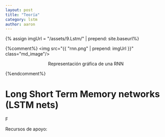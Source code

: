 ```yaml
---
layout: post
title: "Teoría"
category: lstm
author: aaron
---
```


{% assign imgUrl = "/assets/9.Lstm/" | prepend: site.baseurl%}

{%comment%}
<img src="{{ "rnn.png" | prepend: imgUrl }}" class="md_image"/>

<p style="text-align:center">Representación gráfica de una RNN</p>
{%endcomment%}

# Long Short Term Memory networks (LSTM nets)
F

Recursos de apoyo: